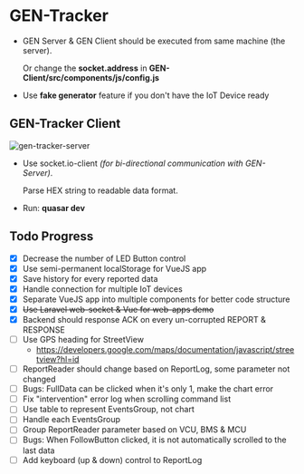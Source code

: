 # GEN-Tracker

- GEN Server & GEN Client should be executed from same machine (the server).

  Or change the **socket.address** in **GEN-Client/src/components/js/config.js**
- Use **fake generator** feature if you don't have the IoT Device ready

## GEN-Tracker Client

![gen-tracker-server](gen-tracker-2020-02-05_10.51.37.gif)

- Use socket.io-client *(for bi-directional communication with GEN-Server)*.

  Parse HEX string to readable data format.
- Run: **quasar dev**

## Todo Progress

- [x] Decrease the number of LED Button control
- [x] Use semi-permanent localStorage for VueJS app
- [x] Save history for every reported data
- [x] Handle connection for multiple IoT devices
- [x] Separate VueJS app into multiple components for better code structure
- [x] ~~Use Laravel web-socket & Vue for web-apps demo~~
- [x] Backend should response ACK on every un-corrupted REPORT & RESPONSE
- [ ] Use GPS heading for StreetView
  - <https://developers.google.com/maps/documentation/javascript/streetview?hl=id>
- [ ] ReportReader should change based on ReportLog, some parameter not changed
- [ ] Bugs: FullData can be clicked when it's only 1, make the chart error
- [ ] Fix "intervention" error log when scrolling command list
- [ ] Use table to represent EventsGroup, not chart
- [ ] Handle each EventsGroup
- [ ] Group ReportReader parameter based on VCU, BMS & MCU
- [ ] Bugs: When FollowButton clicked, it is not automatically scrolled to the last data
- [ ] Add keyboard (up & down) control to ReportLog
